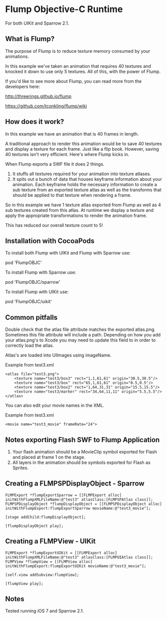 Flump Objective-C Runtime
======

For both UIKit and Sparrow 2.1.

What is Flump?
----------------

The purpose of Flump is to reduce texture memory consumed by your animations.

In this example we've taken an animation that requires 40 textures and knocked it down to use only 5 textures.  All of this, with the power of Flump.

If you'd like to see more about Flump, you can read more from the developers here:

http://threerings.github.io/flump

https://github.com/tconkling/flump/wiki


How does it work?
----------------

In this example we have an animation that is 40 frames in length. 

A traditional approach to render this animation would be to save 40 textures and display a texture for each frame. Just like a flip book.  However, saving 40 textures isn't very efficient.  Here's where Flump kicks in.

When Flump exports a SWF file it does 2 things.

1. It stuffs all textures required for your animation into texture atlases.
2. It spits out a bunch of data that houses keyframe information about your animation.  Each keyframe holds the necessary information to create a sub texture from an exported texture atlas as well as the transforms that should be applied to that texture when rendering a frame.

So in this example we have 1 texture atlas exported from Flump as well as 4 sub textures created from this atlas.  At runtime we display a texture and apply the appropriate transformations to render the animation frame.

This has reduced our overall texture count to 5!


Installation with CocoaPods
----------------

To install both Flump with UIKit and Flump with Sparrow use:

pod 'FlumpOBJC'

To install Flump with Sparrow use:

pod 'FlumpOBJC/sparrow'

To install Flump with UIKit use:

pod 'FlumpOBJC/uikit'


Common pitfalls
----------------

Double check that the atlas file attribute matches the exported atlas.png.  Sometimes this file attribute will include a path.  Depending on how you add your atlas.png's to Xcode you may need to update this field to in order to correctly load the atlas.

Atlas's are loaded into UIImages using imageName.

Example from test3.xml
```
<atlas file="test3.png">
    <texture name="test3/box3" rect="1,1,61,61" origin="30.5,30.5"/>
    <texture name="test3/box" rect="65,1,61,61" origin="0.5,0.5"/>
    <texture name="test3/box2" rect="1,64,31,31" origin="15.5,15.5"/>
    <texture name="test3/marker" rect="34,64,11,11" origin="5.5,5.5"/>
</atlas>
```

You can also edit your movie names in the XML.

Example from test3.xml

```
<movie name="test3_movie" frameRate="24">
```


Notes exporting Flash SWF to Flump Application
----------------

1. Your flash animation should be a MovieClip symbol exported for Flash and placed at frame 1 on the stage.
2. All layers in the animation should be symbols exported for Flash as Sprites.


Creating a FLMPSPDisplayObject - Sparrow
----------------

```
FLMPExport *flumpExportSparrow = [[FLMPExport alloc] initWithFlumpXMLFileName:@"test3" atlasClass:[FLMPSPAtlas class]];
FLMPSPDisplayObject *flumpDisplayObject = [[FLMPSPDisplayObject alloc] initWithFlumpExport:flumpExportSparrow movieName:@"test3_movie"];

[stage addChild:flumpDisplayObject];

[flumpDisplayObject play];
```


Creating a FLMPView - UIKit
----------------

```
FLMPExport *flumpExportUIKit = [[FLMPExport alloc] initWithFlumpXMLFileName:@"test3" atlasClass:[FLMPUIAtlas class]];
FLMPView *flumpView = [[FLMPView alloc] initWithFlumpExport:flumpExportUIKit movieName:@"test3_movie"];

[self.view addSubview:flumpView];

[flumpView play];
```


Notes
----------------

Tested running iOS 7 and Sparrow 2.1.
